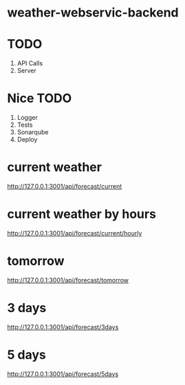 # weather-webservic-backend

# TODO
1. API Calls
2. Server

# Nice TODO
1. Logger
2. Tests
3. Sonarqube
4. Deploy

# current weather
http://127.0.0.1:3001/api/forecast/current

# current weather by hours
http://127.0.0.1:3001/api/forecast/current/hourly

# tomorrow
http://127.0.0.1:3001/api/forecast/tomorrow

# 3 days
http://127.0.0.1:3001/api/forecast/3days

# 5 days
http://127.0.0.1:3001/api/forecast/5days
